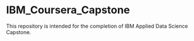 # IBM_Coursera_Capstone
This repository is intended for the completion of IBM Applied Data Science Capstone.
